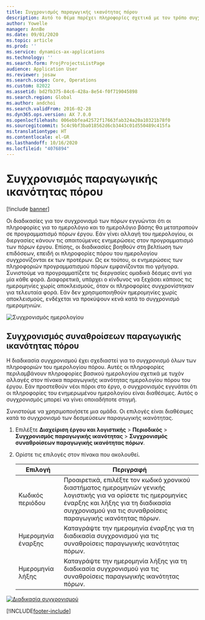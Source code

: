 ```yaml
---
title: Συγχρονισμός παραγωγικής ικανότητας πόρου
description: Αυτό το θέμα παρέχει πληροφορίες σχετικά με τον τρόπο συγχρονισμού της παραγωγικής ικανότητας ενός πόρου σε ημερολόγια και έργα.
author: Yowelle
manager: AnnBe
ms.date: 09/01/2020
ms.topic: article
ms.prod: ''
ms.service: dynamics-ax-applications
ms.technology: ''
ms.search.form: ProjProjectsListPage
audience: Application User
ms.reviewer: josaw
ms.search.scope: Core, Operations
ms.custom: 82022
ms.assetid: bd2fb375-84c6-428a-8e54-f0f719045898
ms.search.region: Global
ms.author: andchoi
ms.search.validFrom: 2016-02-28
ms.dyn365.ops.version: AX 7.0.0
ms.openlocfilehash: 006ebbfea42572f17663fab324a20a10321b78f0
ms.sourcegitcommit: 5c4c9bf3ba018562d6cb3443c01d550489c415fa
ms.translationtype: HT
ms.contentlocale: el-GR
ms.lasthandoff: 10/16/2020
ms.locfileid: "4076894"
---
```

# <a name="synchronize-resource-capacity"></a>Συγχρονισμός παραγωγικής ικανότητας πόρου

[!include [banner](../includes/banner.md)]

Οι διαδικασίες για τον συγχρονισμό των πόρων εγγυώνται ότι οι πληροφορίες για το ημερολόγιο και το ημερολόγιο βάσης θα μετατραπούν σε προγραμματισμό πόρων έργου. Εάν γίνει αλλαγή του ημερολογίου, οι διεργασίες κάνουν τις απαιτούμενες ενημερώσεις στον προγραμματισμό των πόρων έργου. Επίσης, οι διαδικασίες βοηθούν στη βελτίωση των επιδόσεων, επειδή οι πληροφορίες πόρου του ημερολογίου συγχρονίζονται εκ των προτέρων. Ως εκ τούτου, οι ενημερώσεις των πληροφοριών προγραμματισμού πόρων εμφανίζονται πιο γρήγορα. Συνιστούμε να προγραμματίζετε τις διεργασίες ομαδικά δέσμες αντί για μία κάθε φορά. Διαφορετικά, υπάρχει ο κίνδυνος να ξεχάσει κάποιος τις ημερομηνίες χωρίς αποκλεισμούς, όταν οι πληροφορίες συγχρονίστηκαν για τελευταία φορά. Εάν δεν χρησιμοποιηθούν ημερομηνίες χωρίς αποκλεισμούς, ενδέχεται να προκύψουν κενά κατά το συγχρονισμό ημερομηνιών.

![Συγχρονισμός ημερολογίου](./media/projectresourcing04-1024x471.jpg)

## <a name="synchronize-resource-capacity-roll-ups"></a>Συγχρονισμός συναθροίσεων παραγωγικής ικανότητας πόρου

Η διαδικασία συγχρονισμού έχει σχεδιαστεί για το συγχρονισμό όλων των πληροφοριών του ημερολογίου πόρου. Αυτές οι πληροφορίες περιλαμβάνουν πληροφορίες βασικού ημερολογίου σχετικά με τυχόν αλλαγές στον πίνακα παραγωγικής ικανότητας ημερολογίου πόρου του έργου. Εάν προστεθούν νέοι πόροι στο έργο, ο συγχρονισμός εγγυάται ότι οι πληροφορίες του ενημερωμένου ημερολογίου είναι διαθέσιμες. Αυτός ο συγχρονισμός μπορεί να γίνει οποιαδήποτε στιγμή.

Συνιστούμε να χρησιμοποιήσετε μια ομάδα. Οι επιλογές είναι διαθέσιμες κατά το συγχρονισμό των δεσμεύσεων παραγωγικής ικανότητας.

1. Επιλέξτε **Διαχείριση έργου και λογιστικής** &gt; **Περιοδικός** &gt; **Συγχρονισμός παραγωγικής ικανότητας** &gt; **Συγχρονισμός συναθροίσεων παραγωγικής ικανότητας πόρων**.
2. Ορίστε τις επιλογές στον πίνακα που ακολουθεί.

    | Επιλογή      | Περιγραφή |
    |-------------|-------------|
    | Κωδικός περιόδου | Προαιρετικά, επιλέξτε τον κωδικό χρονικού διαστήματος ημερομηνιών γενικής λογιστικής για να ορίσετε τις ημερομηνίες έναρξης και λήξης για τη διαδικασία συγχρονισμού για τις συναθροίσεις παραγωγικής ικανότητας πόρων. |
    | Ημερομηνία έναρξης  | Καταγράψτε την ημερομηνία έναρξης για τη διαδικασία συγχρονισμού για τις συναθροίσεις παραγωγικής ικανότητας πόρων. |
    | Ημερομηνία λήξης    | Καταγράψτε την ημερομηνία λήξης για τη διαδικασία συγχρονισμού για τις συναθροίσεις παραγωγικής ικανότητας πόρων. |

[![Διαδικασία συγχρονισμού](./media/projectresourcing09.jpg)](./media/projectresourcing09.jpg)


[!INCLUDE[footer-include](../includes/footer-banner.md)]